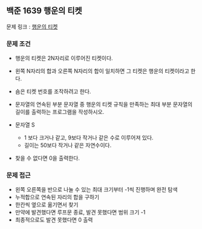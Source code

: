 ## 백준 1639 행운의 티켓

문제 링크 : [행운의 티켓](https://www.acmicpc.net/problem/1639)

### 문제 조건

- 행운의 티켓은 2N자리로 이루어진 티켓이다.
- 왼쪽 N자리의 합과 오른쪽 N자리의 합이 일치하면 그 티켓은 행운의 티켓이라고 한다.
- 숌은 티켓 번호를 조작하려고 한다.
- 문자열의 연속된 부분 문자열 중 행운의 티켓 규칙을 만족하는 최대 부분 문자열의 길이를 출력하는 프로그램을 작성하시오.

- 문자열 S
    - 1 보다 크거나 같고, 9보다 작거나 같은 수로 이루어져 있다.
    - 길이는 50보다 작거나 같은 자연수이다.

- 찾을 수 없다면 0을 출력한다.

### 문제 접근

- 왼쪽 오른쪽을 반으로 나눌 수 있는 최대 크기부터 -1씩 진행하며 완전 탐색
- 누적합으로 연속된 자리의 합을 구하기
- 한칸씩 옆으로 옮기면서 찾기
- 만약에 발견했다면 루프문 종료, 발견 못했다면 범위 크기 -1
- 최종적으로도 발견 못했다면 0 출력